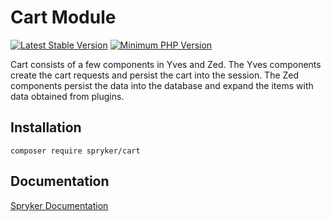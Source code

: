 # Cart Module
[![Latest Stable Version](https://poser.pugx.org/spryker/cart/v/stable.svg)](https://packagist.org/packages/spryker/cart)
[![Minimum PHP Version](https://img.shields.io/badge/php-%3E%3D%208.2-8892BF.svg)](https://php.net/)

Cart consists of a few components in Yves and Zed. The Yves components create the cart requests and persist the cart into the session. The Zed components persist the data into the database and expand the items with data obtained from plugins.

## Installation

```
composer require spryker/cart
```

## Documentation

[Spryker Documentation](https://docs.spryker.com)
